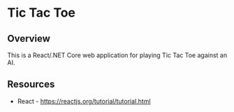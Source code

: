 # Tic Tac Toe

## Overview
This is a React/.NET Core web application for playing Tic Tac Toe against an AI.

## Resources

- React - https://reactjs.org/tutorial/tutorial.html
